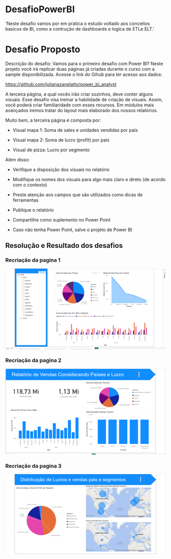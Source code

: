 # DesafioPowerBI

'Neste desafio vamos por em pratica o estudo voltado aos conceitos basicos de BI, como a contrução de dashboards e logica de ETLe ELT.'

# Desafio Proposto

Descrição do desafio: Vamos para o primeiro desafio com Power BI? Neste projeto você irá replicar duas páginas já criadas durante o curso com a sample disponibilizada. Acesse o link do Gihub para ter acesso aos dados: 

https://github.com/julianazanelatto/power_bi_analyst 

A terceira página, a qual vocês irão criar sozinhos, deve conter alguns visuais. Esse desafio visa treinar a habilidade de criação de visuais. Assim, você poderá criar familiaridade com esses recursos. Em módulos mais avançados iremos tratar do layout mais elaborado dos nossos relatórios.  

Muito bem, a terceira página é composta por: 

* Visual mapa 1: Soma de sales e unidades vendidas por país 

* Visual mapa 2: Soma de lucro (profit) por país 

* Visual de pizza: Lucro por segmento 


Além disso: 

* Verifique a disposição dos visuais no relatório 

* Modifique os nomes dos visuais para algo mais claro e direto (de acordo com o contexto) 

* Preste atenção aos campos que são utilizados como dicas de ferramentas  

* Publique o relatório 

* Compartilhe como suplemento no Power Point 

* Caso não tenha Power Point, salve o projeto de Power BI  


## Resolução e Resultado dos desafios

### Recriação da pagina 1
![alt text](image.png)

### Recriação da pagina 2
![alt text](image-1.png)

 ### Recriação da pagina 3
![alt text](image-2.png)